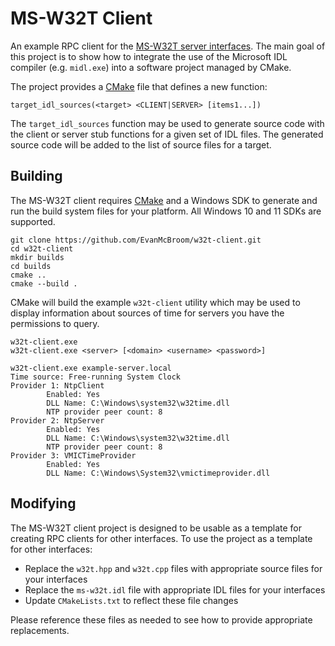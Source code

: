 # MS-W32T Client

An example RPC client for the [MS-W32T server interfaces](https://docs.microsoft.com/en-us/openspecs/windows_protocols/ms-w32t/82603ee2-d358-42b9-8e56-434633ce186d).
The main goal of this project is to show how to integrate the use of the Microsoft IDL compiler (e.g. `midl.exe`) into a software project managed by CMake.

The project provides a [CMake](https://cmake.org/) file that defines a new function:

```
target_idl_sources(<target> <CLIENT|SERVER> [items1...])
```

The `target_idl_sources` function may be used to generate source code with the client or server stub functions for a given set of IDL files.
The generated source code will be added to the list of source files for a target.

## Building

The MS-W32T client requires [CMake](https://cmake.org/) and a Windows SDK to generate and run the build system files for your platform.
All Windows 10 and 11 SDKs are supported.

```
git clone https://github.com/EvanMcBroom/w32t-client.git
cd w32t-client
mkdir builds
cd builds
cmake ..
cmake --build .
```

CMake will build the example `w32t-client` utility which may be used to display information about sources of time for servers you have the permissions to query.

```
w32t-client.exe
w32t-client.exe <server> [<domain> <username> <password>]

w32t-client.exe example-server.local
Time source: Free-running System Clock
Provider 1: NtpClient
        Enabled: Yes
        DLL Name: C:\Windows\system32\w32time.dll
        NTP provider peer count: 8
Provider 2: NtpServer
        Enabled: Yes
        DLL Name: C:\Windows\system32\w32time.dll
        NTP provider peer count: 8
Provider 3: VMICTimeProvider
        Enabled: Yes
        DLL Name: C:\Windows\System32\vmictimeprovider.dll
```

## Modifying

The MS-W32T client project is designed to be usable as a template for creating RPC clients for other interfaces.
To use the project as a template for other interfaces:

- Replace the `w32t.hpp` and `w32t.cpp` files with appropriate source files for your interfaces
- Replace the `ms-w32t.idl` file with appropriate IDL files for your interfaces
- Update `CMakeLists.txt` to reflect these file changes

Please reference these files as needed to see how to provide appropriate replacements.
